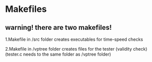 # Makefiles

## warning! there are two makefiles!

1.Makefile in /src folder creates executables for time-speed checks

2.Makefile in /vptree folder creates files for the tester (validity check)
(tester.c needs to the same folder as /vptree folder)

